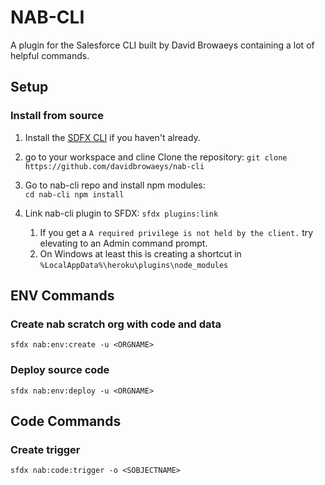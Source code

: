 # NAB-CLI

A plugin for the Salesforce CLI built by David Browaeys containing a lot of helpful commands. 

## Setup

### Install from source

1. Install the [SDFX CLI](https://developer.salesforce.com/tools/sfdxcli) if you haven't already.

2. go to your workspace and cline Clone the repository: 
	`git clone https://github.com/davidbrowaeys/nab-cli`

3. Go to nab-cli repo and install npm modules:  
	`cd nab-cli
	npm install`
4. Link nab-cli plugin to SFDX: 
	`sfdx plugins:link`
    1. If you get a `A required privilege is not held by the client.` try elevating to an Admin command prompt.
    1. On Windows at least this is creating a shortcut in `%LocalAppData%\heroku\plugins\node_modules`

## ENV Commands

### Create nab scratch org with code and data 

`sfdx nab:env:create -u <ORGNAME>`

### Deploy source code 

`sfdx nab:env:deploy -u <ORGNAME>`

## Code Commands

### Create trigger

`sfdx nab:code:trigger -o <SOBJECTNAME>`